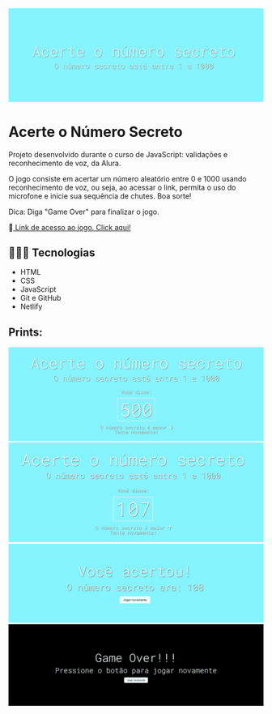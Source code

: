 <img src="https://github.com/ojuniorbitencourt/numero-secreto/blob/main/img/img.jpg">

# Acerte o Número Secreto

Projeto desenvolvido durante o curso de JavaScript: validações e reconhecimento de voz, da Alura.

O jogo consiste em acertar um número aleatório entre 0 e 1000 usando reconhecimento de voz, ou seja, ao acessar o link, permita o uso do microfone e inicie sua sequência de chutes. Boa sorte!

Dica: Diga "Game Over" para finalizar o jogo.

🔗<a href="https://numero-secreto-jr.netlify.app/"> Link de acesso ao jogo. Click aqui!</a>

## 👩🏾‍💻 Tecnologias
- HTML
- CSS
- JavaScript
- Git e GitHub
- Netlify

## Prints:
<img src="https://github.com/ojuniorbitencourt/numero-secreto/blob/main/img/img2.jpg">
<img src="https://github.com/ojuniorbitencourt/numero-secreto/blob/main/img/img3.jpg">
<img src="https://github.com/ojuniorbitencourt/numero-secreto/blob/main/img/img4.jpg">
<img src="https://github.com/ojuniorbitencourt/numero-secreto/blob/main/img/img5.jpg">

